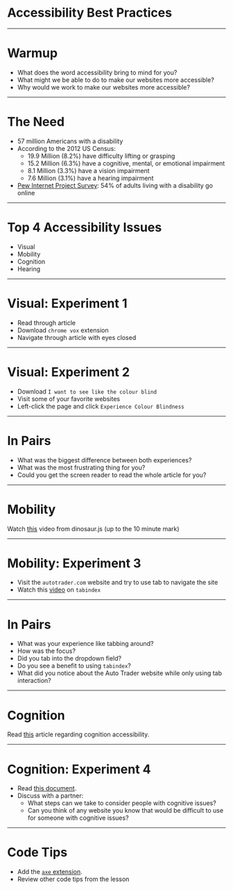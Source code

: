 # Accessibility Best Practices

---

# Warmup

* What does the word accessibility bring to mind for you?
* What might we be able to do to make our websites more accessible?
* Why would we work to make our websites more accessible?

---

# The Need

* 57 million Americans with a disability
* According to the 2012 US Census:
    * 19.9 Million (8.2%) have difficulty lifting or grasping
    * 15.2 Million (6.3%) have a cognitive, mental, or emotional impairment
    * 8.1 Million (3.3%) have a vision impairment
    * 7.6 Million (3.1%) have a hearing impairment
* [Pew Internet Project Survey](http://www.practicalecommerce.com/articles/1417-Accessibility-How-Many-Disabled-Web-Users-Are-There-): 54% of adults living with a disability go online

---

# Top 4 Accessibility Issues

* Visual
* Mobility
* Cognition
* Hearing

---

# Visual: Experiment 1

* Read through article
* Download `chrome vox` extension
* Navigate through article with eyes closed

---

# Visual: Experiment 2

* Download `I want to see like the colour blind`
* Visit some of your favorite websites
* Left-click the page and click `Experience Colour Blindness`

---

# In Pairs

* What was the biggest difference between both experiences?
* What was the most frustrating thing for you?
* Could you get the screen reader to read the whole article for you?

---

# Mobility

Watch [this](https://www.youtube.com/watch?v=hKIQkgPVXH4&feature=youtu.be) video from dinosaur.js (up to the 10 minute mark)

---

# Mobility: Experiment 3

* Visit the `autotrader.com` website and try to use tab to navigate the site
* Watch this [video](https://youtu.be/rvG7L-gsSuo) on `tabindex`

---

# In Pairs

* What was your experience like tabbing around?
* How was the focus?
* Did you tab into the dropdown field?
* Do you see a benefit to using `tabindex`?
* What did you notice about the Auto Trader website while only using tab interaction?

---

# Cognition

Read [this](http://ncdae.org/resources/articles/cognitive/) article regarding cognition accessibility.

---

# Cognition: Experiment 4

* Read [this document](http://geon.github.io/programming/2016/03/03/dsxyliea).
* Discuss with a partner:
    * What steps can we take to consider people with cognitive issues?
    * Can you think of any website you know that would be difficult to use for someone with cognitive issues?

---

# Code Tips

* Add the [`axe` extension](https://chrome.google.com/webstore/detail/axe/lhdoppojpmngadmnindnejefpokejbdd?hl=en-US).
* Review other code tips from the lesson
